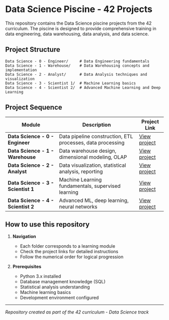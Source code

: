 # Data Science Piscine - 42 Projects

This repository contains the Data Science piscine projects from the 42 curriculum. The piscine is designed to provide comprehensive training in data engineering, data warehousing, data analysis, and data science.

## Project Structure

```
Data Science - 0 - Engineer/     # Data Engineering fundamentals
Data Science - 1 - Warehouse/    # Data Warehousing concepts and implementation
Data Science - 2 - Analyst/      # Data Analysis techniques and visualization
Data Science - 3 - Scientist 1/  # Machine Learning basics
Data Science - 4 - Scientist 2/  # Advanced Machine Learning and Deep Learning
```

## Project Sequence

| Module | Description | Project Link |
|--------|-------------|---------|
| **Data Science - 0 - Engineer** | Data pipeline construction, ETL processes, data processing | [View project](https://projects.intra.42.fr/projects/data-science-0) |
| **Data Science - 1 - Warehouse** | Data warehouse design, dimensional modeling, OLAP | [View project](https://projects.intra.42.fr/projects/data-science-1) |
| **Data Science - 2 - Analyst** | Data visualization, statistical analysis, reporting | [View project](https://projects.intra.42.fr/projects/data-science-2) |
| **Data Science - 3 - Scientist 1** | Machine Learning fundamentals, supervised learning | [View project](https://projects.intra.42.fr/projects/data-science-3) |
| **Data Science - 4 - Scientist 2** | Advanced ML, deep learning, neural networks | [View project](https://projects.intra.42.fr/projects/data-science-4) |

## How to use this repository

1. **Navigation**
   - Each folder corresponds to a learning module
   - Check the project links for detailed instructions
   - Follow the numerical order for logical progression

2. **Prerequisites**
   - Python 3.x installed
   - Database management knowledge (SQL)
   - Statistical analysis understanding
   - Machine learning basics
   - Development environment configured

---

*Repository created as part of the 42 curriculum - Data Science track*
